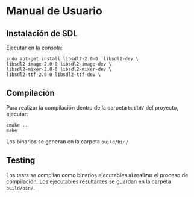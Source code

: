 # Manual de Usuario

## Instalación de SDL

Ejecutar en la consola:
```shell
sudo apt-get install libsdl2-2.0-0  libsdl2-dev \
libsdl2-image-2.0-0 libsdl2-image-dev \
libsdl2-mixer-2.0-0 libsdl2-mixer-dev \
libsdl2-ttf-2.0-0 libsdl2-ttf-dev \
```

## Compilación

Para realizar la compilación dentro de la carpeta `build/` del proyecto, ejecutar:

```shell
cmake ..
make
```

Los binarios se generan en la carpeta `build/bin/`

## Testing

Los tests se compilan como binarios ejecutables al realizar el proceso de compilación. Los ejecutables resultantes se guardan en la carpeta `build/bin/`.	
